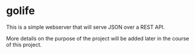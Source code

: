 # golife

This is a simple webserver that will serve JSON over a REST API.

More details on the purpose of the project will be added later in the course of this project.
